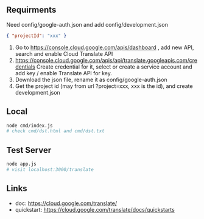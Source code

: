 Requirments
-----------

Need config/google-auth.json and add config/development.json

``` json
{ "projectId": "xxx" }
```

1. Go to https://console.cloud.google.com/apis/dashboard , add new API, search and enable Cloud Translate API
2. https://console.cloud.google.com/apis/api/translate.googleapis.com/credentials Create credential for it, select or create a service account and add key / enable Translate API for key.
3. Download the json file, rename it as config/google-auth.json
4. Get the project id (may from url ?project=xxx, xxx is the id), and create development.json

Local
------

``` bash
node cmd/index.js
# check cmd/dst.html and cmd/dst.txt
```

Test Server
-----------

``` bash
node app.js
# visit localhost:3000/translate
```

Links
------

- doc: https://cloud.google.com/translate/
- quickstart: https://cloud.google.com/translate/docs/quickstarts
